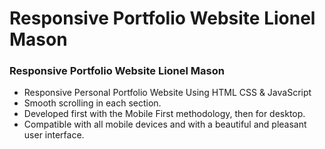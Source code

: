 # Responsive Portfolio Website Lionel Mason

### Responsive Portfolio Website Lionel Mason

- Responsive Personal Portfolio Website Using HTML CSS & JavaScript
- Smooth scrolling in each section.
- Developed first with the Mobile First methodology, then for desktop.
- Compatible with all mobile devices and with a beautiful and pleasant user interface.



<!-- ![preview img](/preview.png) -->
